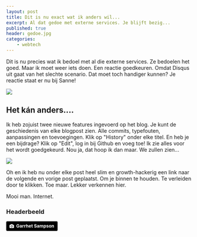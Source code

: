 ```yaml
---
layout: post
title: Dit is nu exact wat ik anders wil...
excerpt: Al dat gedoe met externe services. Je blijft bezig...
published: true
header: gedoe.jpg
categories: 
    - webtech
---
```

Dit is nu precies wat ik bedoel met al die externe services. Ze bedoelen het goed. Maar ik moet weer iets doen. Een reactie goedkeuren. Omdat Disqus uit gaat van het slechte scenario. Dat moet toch handiger kunnen? Je reactie staat er nu bij Sanne!

![][image-1]

## Het kán anders....
Ik heb zojuist twee nieuwe features ingevoerd op het blog. Je kunt de geschiedenis van elke blogpost zien. Alle commits, typefouten, aanpassingen en toevoegingen. Klik op "History" onder elke titel. En heb je een bijdrage? Klik op "Edit", log in bij Github en voeg toe! Ik zie alles voor het wordt goedgekeurd. Nou ja, dat hoop ik dan maar. We zullen zien...

![][image-2]

Oh en ik heb nu onder elke post heel slim en growth-hackerig een link naar de volgende en vorige post geplaatst. Om je binnen te houden. Te verleiden door te klikken. Toe maar. Lekker verkennen hier. 

Mooi man. Internet.

### Headerbeeld
<a style="background-color:black;color:white;text-decoration:none;padding:4px 6px;font-family:-apple-system, BlinkMacSystemFont, &quot;San Francisco&quot;, &quot;Helvetica Neue&quot;, Helvetica, Ubuntu, Roboto, Noto, &quot;Segoe UI&quot;, Arial, sans-serif;font-size:12px;font-weight:bold;line-height:1.2;display:inline-block;border-radius:3px;" href="https://unsplash.com/@garrhetsampson?utm_medium=referral&amp;utm_campaign=photographer-credit&amp;utm_content=creditBadge" target="_blank" rel="noopener noreferrer" title="Download free do whatever you want high-resolution photos from Garrhet Sampson"><span style="display:inline-block;padding:2px 3px;"><svg xmlns="http://www.w3.org/2000/svg" style="height:12px;width:auto;position:relative;vertical-align:middle;top:-1px;fill:white;" viewBox="0 0 32 32"><title>unsplash-logo</title><path d="M20.8 18.1c0 2.7-2.2 4.8-4.8 4.8s-4.8-2.1-4.8-4.8c0-2.7 2.2-4.8 4.8-4.8 2.7.1 4.8 2.2 4.8 4.8zm11.2-7.4v14.9c0 2.3-1.9 4.3-4.3 4.3h-23.4c-2.4 0-4.3-1.9-4.3-4.3v-15c0-2.3 1.9-4.3 4.3-4.3h3.7l.8-2.3c.4-1.1 1.7-2 2.9-2h8.6c1.2 0 2.5.9 2.9 2l.8 2.4h3.7c2.4 0 4.3 1.9 4.3 4.3zm-8.6 7.5c0-4.1-3.3-7.5-7.5-7.5-4.1 0-7.5 3.4-7.5 7.5s3.3 7.5 7.5 7.5c4.2-.1 7.5-3.4 7.5-7.5z"></path></svg></span><span style="display:inline-block;padding:2px 3px;">Garrhet Sampson</span></a>

[image-1]:	../images/commentgedoe.jpg
[image-2]:	../images/edithistory.jpg